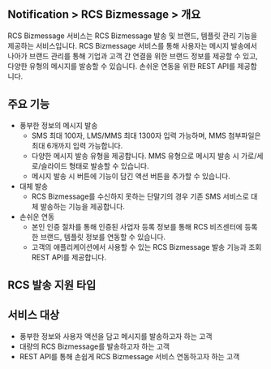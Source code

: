 ## Notification > RCS Bizmessage > 개요

RCS Bizmessage 서비스는 RCS Bizmessage 발송 및 브랜드, 템플릿 관리 기능을 제공하는 서비스입니다. RCS Bizmessage 서비스를 통해 사용자는 메시지 발송에서 나아가 브랜드 관리를 통해 기업과 고객 간 연결을 위한 브랜드 정보를 제공할 수 있고, 다양한 유형의 메시지를 발송할 수 있습니다.
손쉬운 연동을 위한 REST API를 제공합니다.

## 주요 기능

* 풍부한 정보의 메시지 발송
    * SMS 최대 100자, LMS/MMS 최대 1300자 입력 가능하며, MMS 첨부파일은 최대 6개까지 입력 가능합니다.    
    * 다양한 메시지 발송 유형을 제공합니다. MMS 유형으로 메시지 발송 시 가로/세로/슬라이드 형태로 발송할 수 있습니다.
    * 메시지 발송 시 버튼에 기능이 담긴 액션 버튼을 추가할 수 있습니다.
* 대체 발송
    * RCS Bizmessage를 수신하지 못하는 단말기의 경우 기존 SMS 서비스로 대체 발송하는 기능을 제공합니다.
* 손쉬운 연동
    * 본인 인증 절차를 통해 인증된 사업자 등록 정보를 통해 RCS 비즈센터에 등록한 브랜드, 템플릿 정보를 연동할 수 있습니다.
    * 고객의 애플리케이션에서 사용할 수 있는 RCS Bizmessage 발송 기능과 조회 REST API를 제공합니다.

## RCS 발송 지원 타입


## 서비스 대상

* 풍부한 정보와 사용자 액션을 담고 메시지를 발송하고자 하는 고객
* 대량의 RCS Bizmessage를 발송하고자 하는 고객
* REST API를 통해 손쉽게 RCS Bizmessage 서비스 연동하고자 하는 고객